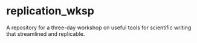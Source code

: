 # replication_wksp
A repository for a three-day workshop on useful tools for scientific writing that streamlined and replicable.
